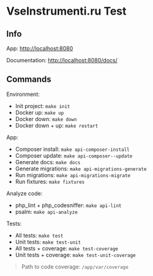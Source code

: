 # VseInstrumenti.ru Test

## Info

App: [http://localhost:8080](http://localhost:8080)

Documentation: [http://localhost:8080/docs/](http://localhost:8080/docs/)

## Commands

Environment: 
- Init project: `make init`
- Docker up: `make up`
- Docker down: `make down`
- Docker down + up: `make restart`

App:
- Composer install: `make api-composer-install`
- Composer update: `make api-composer--update`
- Generate docs: `make docs`
- Generate migrations: `make api-migrations-generate`
- Run migrations: `make api-migrations-migrate`
- Run fixtures: `make fixtures`

Analyze code:
- php_lint + php_codesniffer: `make api-lint`
- psalm: `make api-analyze`

Tests:
- All tests: `make test`
- Unit tests: `make test-unit`
- All tests + coverage: `make test-coverage`
- Unit tests + coverage: `make test-unit-coverage`

> Path to code coverage: `/app/var/coverage`
